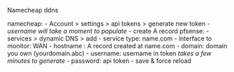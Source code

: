Namecheap ddns

namecheap:
    - Account > settings > api tokens > generate new token
    - *username will take a moment to populate*
    - create A record 
pfsense:
    - services > dynamic DNS > add
    - service type: name.com
    - interface to monitor: WAN
    - hostname : A record created at name.com
    - domain: domain you own (yourdomain.abc)
    - username: username in token *takes a few minutes to generate*
    - password: api token 
    - save & force reload